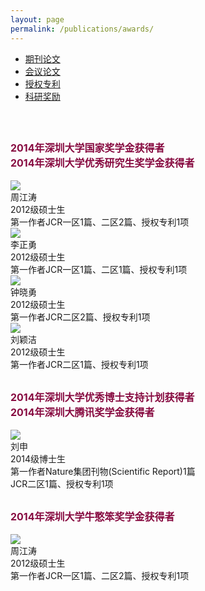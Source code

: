 ```yaml
---
layout: page
permalink: /publications/awards/
---
```


<div class="navbar center forth">
<ul>
    <li><a href="{{ "/publications" | prepend: site.baseurl }}">期刊论文</a></li>
    <li><a href="{{ "/conf" | prepend: "/publications" | prepend: site.baseurl }}">会议论文</a></li>
    <li><a href="{{ "/patents" | prepend: "/publications" | prepend: site.baseurl }}">授权专利</a></li>
    <li class="active"><a href="{{ "/awards" | prepend: "/publications" | prepend: site.baseurl }}">科研奖励</a></li>
</ul>
</div>

<br>

<span style="font-size: 1.0rem; color: #870A40;">**2014年深圳大学国家奖学金获得者<br>2014年深圳大学优秀研究生奖学金获得者**</span>
----------------------------
<div class="sec-container">

<div class="bio-container">
  <div class="bio-avatar" >  
  <img src="{{ site.baseurl }}/images/zhoujiangtao-92x130.jpg" class="max-img-border">
  </a>
  </div>
  <div class="bio-info">
  周江涛
  </a>
  <br>
  2012级硕士生
  <br>
  第一作者JCR一区1篇、二区2篇、授权专利1项
  <br>
  </div>
</div>

<div class="bio-container">
  <div class="bio-avatar" >  
  <img src="{{ site.baseurl }}/images/lizhengyong-92x128.jpg" class="max-img-border">
  </a>
  </div>
  <div class="bio-info">
  李正勇
  </a>
  <br>
  2012级硕士生
  <br>
  第一作者JCR一区1篇、二区1篇、授权专利1项
  <br>
  </div>
</div>

<div class="bio-container">
  <div class="bio-avatar" >  
  <img src="{{ site.baseurl }}/images/zhongxiaoyong-92x133.jpg" class="max-img-border">
  </a>
  </div>
  <div class="bio-info">
  钟晓勇
  </a>
  <br>
  2012级硕士生
  <br>
  第一作者JCR二区2篇、授权专利1项
  <br>
  </div>
</div>

<div class="bio-container">
  <div class="bio-avatar" >  
  <img src="{{ site.baseurl }}/images/liuyinjie-92x130.jpg" class="max-img-border">
  </a>
  </div>
  <div class="bio-info">
  刘颖洁
  </a>
  <br>
  2012级硕士生
  <br>
  第一作者JCR二区1篇、授权专利1项
  <br>
  </div>
</div>
</div>

<span style="font-size: 1.0rem; color: #870A40;">**2014年深圳大学优秀博士支持计划获得者<br>2014年深圳大腾讯奖学金获得者**</span>
-----------------------------------
<div class="sec-container">

<div class="bio-container">
  <div class="bio-avatar" >  
  <img src="{{ site.baseurl }}/images/liushen93x124.jpg" class="max-img-border">
  </a>
  </div>
  <div class="bio-info">
  刘申
  </a>
  <br>
  2014级博士生
  <br>
  第一作者Nature集团刊物(Scientific Report)1篇
  <br>
  JCR二区1篇、授权专利1项
  <br>
  </div>
</div>
</div>

<span style="font-size: 1.0rem; color: #870A40;">**2014年深圳大学牛憨笨奖学金获得者**</span>
-----------------------------------
<div class="sec-container">

<div class="bio-container">
  <div class="bio-avatar" >  
  <img src="{{ site.baseurl }}/images/zhoujiangtao-92x130.jpg" class="max-img-border">
  </a>
  </div>
  <div class="bio-info">
  周江涛
  </a>
  <br>
  2012级硕士生
  <br>
  第一作者JCR一区1篇、二区2篇、授权专利1项
  <br>
  </div>
</div>
</div>


